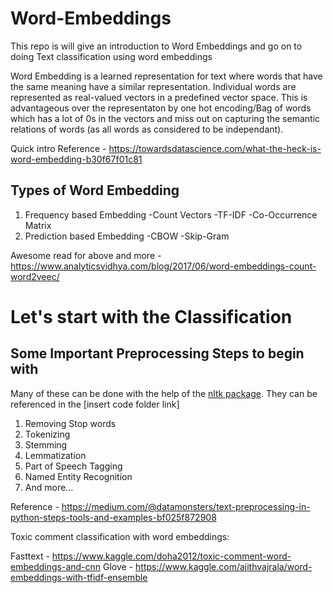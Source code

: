# Word-Embeddings
This repo is will give an introduction to Word Embeddings and go on to doing Text classification using word embeddings

Word Embedding is a learned representation for text where words that have the same meaning have a similar representation. Individual words are represented as real-valued vectors in a predefined vector space. This is advantageous over the representaton by one hot encoding/Bag of words which has a lot of 0s in the vectors and miss out on capturing the semantic relations of words (as all words as considered to be independant).

Quick intro Reference - https://towardsdatascience.com/what-the-heck-is-word-embedding-b30f67f01c81

## Types of Word Embedding
1. Frequency based Embedding
    -Count Vectors
    -TF-IDF
    -Co-Occurrence Matrix
2. Prediction based Embedding
    -CBOW
    -Skip-Gram

Awesome read for above and more - https://www.analyticsvidhya.com/blog/2017/06/word-embeddings-count-word2veec/


# Let's start with the Classification

## Some Important Preprocessing Steps to begin with
Many of these can be done with the help of the [nltk package](https://github.com/nltk/nltk). They can be referenced in the [insert code folder link]
1. Removing Stop words
2. Tokenizing
3. Stemming
4. Lemmatization
5. Part of Speech Tagging
6. Named Entity Recognition
7. And more...

Reference - https://medium.com/@datamonsters/text-preprocessing-in-python-steps-tools-and-examples-bf025f872908


Toxic comment classification with word embeddings:

Fasttext - https://www.kaggle.com/doha2012/toxic-comment-word-embeddings-and-cnn
Glove - https://www.kaggle.com/ajithvajrala/word-embeddings-with-tfidf-ensemble
